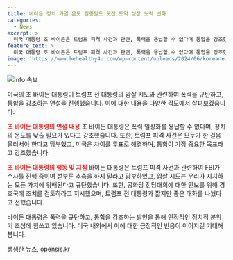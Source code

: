 ```yaml
---
title: 바이든 정치 과열 온도 킬링필드 도전 도약 성장 노력 변화
categories:
  - News
excerpt: >
  미국 대통령 조 바이든은 트럼프 피격 사건과 관련, 폭력을 용납할 수 없다며 통합을 강조했다. 총알이 아닌 투표로 해결해야며 선거의 중요성을 강조했고, 폭력에 대해 강력히 규탄했다. 또한, 트럼프 전 대통령의 총격범과 관련해 경호국의 조치를 검토하고 독립적 조사 결과를 공유할 것을 밝혔다. 정치의 온도를 낮추고 토론은 가능하나 폭력은 용납되지 않을 것이라고 강조했다. 또한, 피격에 연이은 유세 일정을 연기하며 안전을 우선시했다. (150자)
feature_text: >
  미국 대통령 조 바이든은 트럼프 피격 사건과 관련, 폭력을 용납할 수 없다며 통합을 강조했다. 총알이 아닌 투표로 해결해야며 선거의 중요성을 강조했고, 폭력에 대해 강력히 규탄했다. 또한, 트럼프 전 대통령의 총격범과 관련해 경호국의 조치를 검토하고 독립적 조사 결과를 공유할 것을 밝혔다. 정치의 온도를 낮추고 토론은 가능하나 폭력은 용납되지 않을 것이라고 강조했다. 또한, 피격에 연이은 유세 일정을 연기하며 안전을 우선시했다. (150자)
image: 'https://www.behealthy4u.com/wp-content/uploads/2024/06/koreanews.jpg'
---
```


<p><img src="https://www.behealthy4u.com/wp-content/uploads/2024/06/koreanews.jpg" alt="info 속보" /></p>

<p>미국의 조 바이든 대통령이 트럼프 전 대통령의 암살 시도와 관련하여 폭력을 규탄하고, 통합을 강조하는 연설을 진행했습니다. 이에 대한 내용을 다양한 각도에서 살펴보겠습니다.</p>

<p><b><span style="color: #ee2323;">조 바이든 대통령의 연설 내용</span></b>
조 바이든 대통령은 폭력 일상화를 용납할 수 없다며, 정치의 온도를 낮출 필요가 있다고 강조했습니다. 또한, 트럼프 피격 사건은 모두가 한 걸음 물러서야 한다고 당부했고, 미국은 차이를 투표로 해결하며, 통합이 가장 중요한 목표라고 강조했습니다.</p>

<p><b><span style="color: #ee2323;">조 바이든 대통령의 행동 및 지침</span></b>
바이든 대통령은 트럼프 피격 사건과 관련하여 FBI가 수사를 진행 중이며 섣부른 추측을 하지 말라고 당부하였고, 암살 시도는 우리가 지지하는 모든 가치에 위배된다고 규탄했습니다. 또한, 공화당 전당대회에 대한 안보를 위해 경호국에 조치를 검토하라고 지시했으며, 트럼프 전 대통령과 짧지만 좋은 대화를 나눴다고 전했습니다.</p>

<p>바이든 대통령은 폭력을 규탄하고, 통합을 강조하는 발언을 통해 안정적인 정치적 분위기 조성에 힘쓰고 있습니다. 미국 내외에서 이에 대한 긍정적인 반응이 이어지길 기대해 봅니다.</p>
생생한 뉴스, <a href="https://opensis.kr" rel="dofollow">opensis.kr</a>


